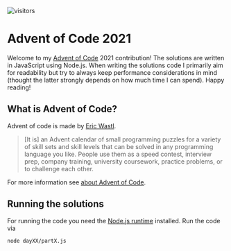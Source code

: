 ![visitors](https://visitor-badge.glitch.me/badge?page_id=thejan14.adventofcode2022)

# Advent of Code 2021

Welcome to my [Advent of Code](https://adventofcode.com/2022) 2021 contribution! The solutions are written in JavaScript using Node.js. When writing the solutions code I primarily aim for readability but try to always keep performance considerations in mind (thought the latter strongly depends on how much time I can spend). Happy reading!

## What is Advent of Code?
Advent of code is made by [Eric Wastl](https://github.com/topaz).

> [It is] an Advent calendar of small programming puzzles for a variety of skill sets and skill levels that can be solved in any programming language you like. People use them as a speed contest, interview prep, company training, university coursework, practice problems, or to challenge each other.

For more information see [about Advent of Code](https://adventofcode.com/2022/about).

## Running the solutions
For running the code you need the [Node.js runtime](https://nodejs.org/en/) installed. Run the code via 
```
node dayXX/partX.js
```